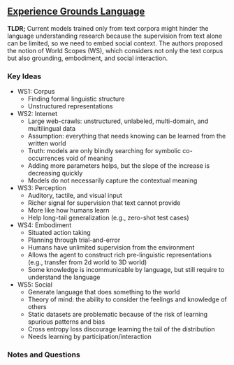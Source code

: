 ## [Experience Grounds Language](https://arxiv.org/abs/2004.10151v2)

**TLDR;** Current models trained only from text corpora might hinder the language understanding research because the supervision from text alone can be limited, so we need to embed social context. The authors proposed the notion of World Scopes (WS), which considers not only the text corpus but also grounding, embodiment, and social interaction.

### Key Ideas

- WS1: Corpus
    - Finding formal linguistic structure
    - Unstructured representations
- WS2: Internet
    - Large web-crawls: unstructured, unlabeled, multi-domain, and multilingual data
    - Assumption: everything that needs knowing can be learned from the written world
    - Truth: models are only blindly searching for symbolic co-occurrences void of meaning
    - Adding more parameters helps, but the slope of the increase is decreasing quickly
    - Models do not necessarily capture the contextual meaning
- WS3: Perception
    - Auditory, tactile, and visual input
    - Richer signal for supervision that text cannot provide
    - More like how humans learn
    - Help long-tail generalization (e.g., zero-shot test cases)
- WS4: Embodiment
    - Situated action taking
    - Planning through trial-and-error
    - Humans have unlimited supervision from the environment
    - Allows the agent to construct rich pre-linguistic representations (e.g., transfer from 2d world to 3D world)
    - Some knowledge is incommunicable by language, but still require to understand the language
- WS5: Social
    - Generate language that does something to the world
    - Theory of mind: the ability to consider the feelings and knowledge of others
    - Static datasets are problematic because of the risk of learning spurious patterns and bias
    - Cross entropy loss discourage learning the tail of the distribution
    - Needs learning by participation/interaction

### Notes and Questions